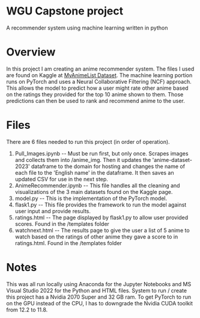 # WGU Capstone project
A recommender system using machine learning written in python

# Overview
In this project I am creating an anime recommender system. The files I used are found on Kaggle at [MyAnimeList Dataset](https://www.kaggle.com/datasets/dbdmobile/myanimelist-dataset). The machine learning portion runs on PyTorch and uses a Neural Collaborative Filtering (NCF) approach. This allows the model to predict how a user might rate other anime based on the ratings they provided for the top 10 anime shown to them. Those predictions can then be used to rank and recommend anime to the user.

# Files
There are 6 files needed to run this project (in order of operation). 
1. Pull_Images.ipynb -- Must be run first, but only once. Scrapes images and collects them into /anime_img. Then it updates the 'anime-dataset-2023' dataframe to the domain for hosting and changes the name of each file to the 'English name' in the dataframe. It then saves an updated CSV for use in the next step.
2. AnimeRecommender.ipynb -- This file handles all the cleaning and visualizations of the 3 main datasets found on the Kaggle page.
3. model.py -- This is the implementation of the PyTorch model.
4. flask1.py -- This file provides the framework to run the model against user input and provide results.
5. ratings.html -- The page displayed by flask1.py to allow user provided scores. Found in the /templates folder
6. watchnext.html -- The results page to give the user a list of 5 anime to watch based on the ratings of other anime they gave a score to in ratings.html. Found in the /templates folder

# Notes
This was all run locally using Anaconda for the Jupyter Notebooks and MS Visual Studio 2022 for the Python and HTML files. System to run / create this project has a Nvidia 2070 Super and 32 GB ram. To get PyTorch to run on the GPU instead of the CPU, I has to downgrade the Nvidia CUDA toolkit from 12.2 to 11.8.
